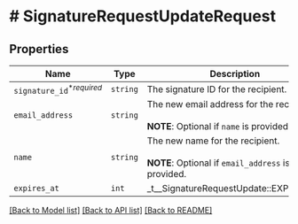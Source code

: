# # SignatureRequestUpdateRequest



## Properties

Name | Type | Description | Notes
------------ | ------------- | ------------- | -------------
| `signature_id`<sup>*_required_</sup> | ```string``` |  The signature ID for the recipient.  |  |
| `email_address` | ```string``` |  The new email address for the recipient.<br><br>**NOTE**: Optional if `name` is provided.  |  |
| `name` | ```string``` |  The new name for the recipient.<br><br>**NOTE**: Optional if `email_address` is provided.  |  |
| `expires_at` | ```int``` |  _t__SignatureRequestUpdate::EXPIRES_AT  |  |

[[Back to Model list]](../../README.md#models) [[Back to API list]](../../README.md#endpoints) [[Back to README]](../../README.md)

